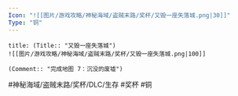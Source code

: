 ```yaml
---
Icon: "![[图片/游戏攻略/神秘海域/盗贼末路/奖杯/又毁一座失落城.png|30]]"
Type: "铜"
---
```

```ad-common-bronze-trophy
title: (Title:: "又毁一座失落城")
![[图片/游戏攻略/神秘海域/盗贼末路/奖杯/又毁一座失落城.png|100]]

(Comment:: "完成地图 7：沉没的废墟")
```

#神秘海域/盗贼末路/奖杯/DLC/生存 #奖杯 #铜
